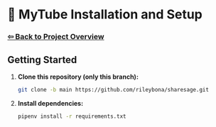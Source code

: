# 📑 MyTube Installation and Setup

### [⇦ Back to Project Overview](../README.md)

## Getting Started

1. **Clone this repository (only this branch):**

   ```bash
   git clone -b main https://github.com/rileybona/sharesage.git
   ```

2. **Install dependencies:**

   ```bash
   pipenv install -r requirements.txt
   ```
